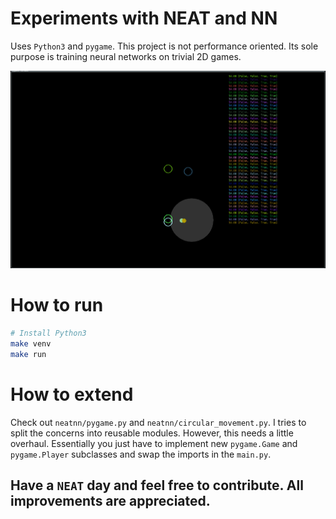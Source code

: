 # Experiments with NEAT and NN

Uses `Python3` and `pygame`. This project is not performance oriented.
Its sole purpose is training neural networks on trivial 2D games.

![NEAT in Action](circular_movement.gif)

# How to run

```bash
# Install Python3
make venv
make run
```

# How to extend

Check out `neatnn/pygame.py` and `neatnn/circular_movement.py`.
I tries to split the concerns into reusable modules.
However, this needs a little overhaul. Essentially you just have to
implement new `pygame.Game` and `pygame.Player` subclasses and
swap the imports in the `main.py`.

## Have a `NEAT` day and feel free to contribute. All improvements are appreciated.
